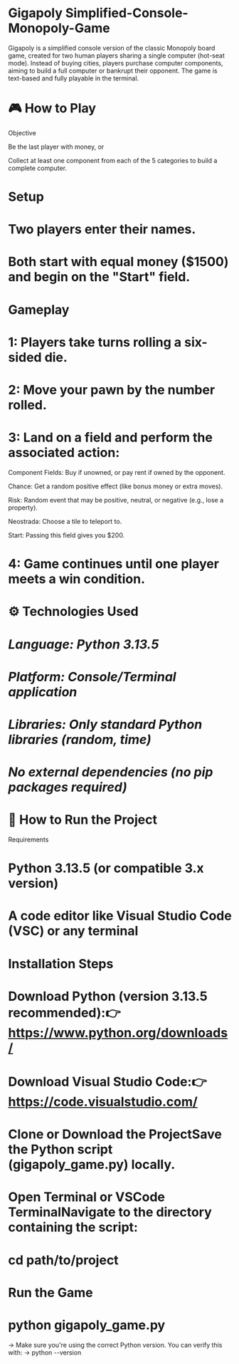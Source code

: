 # Gigapoly Simplified-Console-Monopoly-Game
 Gigapoly is a simplified console version of the classic Monopoly board game, created for two human players sharing a single computer (hot-seat mode). Instead of buying cities, players purchase computer components, aiming to build a full computer or bankrupt their opponent.  The game is text-based and fully playable in the terminal.


# 🎮 How to Play

Objective

Be the last player with money, or

Collect at least one component from each of the 5 categories to build a complete computer.


# Setup

# Two players enter their names.

# Both start with equal money ($1500) and begin on the "Start" field.

# Gameplay

# 1: Players take turns rolling a six-sided die.

# 2: Move your pawn by the number rolled.

# 3: Land on a field and perform the associated action:

 Component Fields: Buy if unowned, or pay rent if owned by the opponent.

Chance: Get a random positive effect (like bonus money or extra moves).

Risk: Random event that may be positive, neutral, or negative (e.g., lose a property).

Neostrada: Choose a tile to teleport to.

Start: Passing this field gives you $200.

# 4: Game continues until one player meets a win condition.

# ⚙️ Technologies Used

# ***Language: Python 3.13.5***

# ***Platform: Console/Terminal application***

# ***Libraries: Only standard Python libraries (random, time)***

# ***No external dependencies (no pip packages required)***

# 🚀 How to Run the Project

Requirements

# Python 3.13.5 (or compatible 3.x version)

# A code editor like Visual Studio Code (VSC) or any terminal

# Installation Steps

# Download Python (version 3.13.5 recommended):👉 https://www.python.org/downloads/

# Download Visual Studio Code:👉 https://code.visualstudio.com/

# Clone or Download the ProjectSave the Python script (gigapoly_game.py) locally.

# Open Terminal or VSCode TerminalNavigate to the directory containing the script:

# cd path/to/project

# Run the Game
# python gigapoly_game.py

-> Make sure you're using the correct Python version. You can verify this with:
-> python --version


